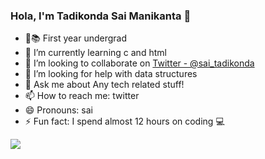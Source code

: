 ### Hola, I'm Tadikonda Sai Manikanta 👋

- 🔭📚 First year undergrad
- 🌱 I’m currently learning c and html
- 👯 I’m looking to collaborate on [Twitter - @sai_tadikonda](https://twitter.com/sai_tadikonda_)
- 🤔 I’m looking for help with data structures
- 💬 Ask me about Any tech related stuff!
- 📫 How to reach me: twitter
- 😄 Pronouns: sai
- ⚡ Fun fact: I spend almost 12 hours on coding 💻


<img src="https://github-readme-stats.vercel.app/api?username=saitadikonda99&&show_icons=true&title_color=kkkkkk&icon_color=bb2acf&text_color=daf7dc&bg_color=151515">
